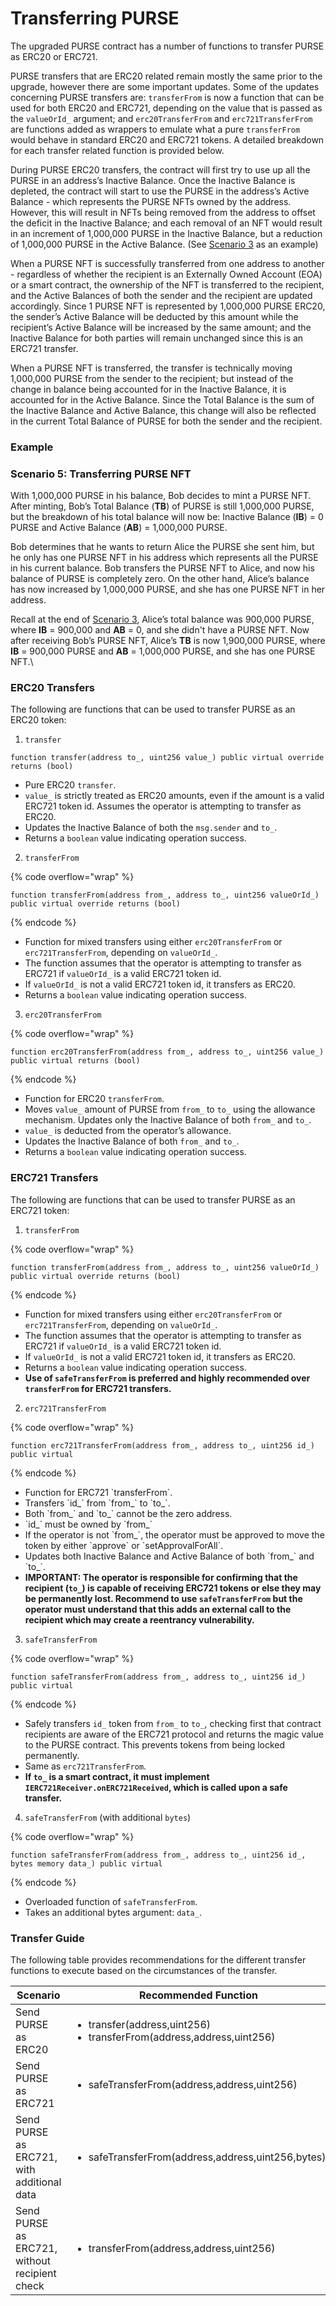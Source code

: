# Transferring PURSE

The upgraded PURSE contract has a number of functions to transfer PURSE as ERC20 or ERC721.

PURSE transfers that are ERC20 related remain mostly the same prior to the upgrade, however there are some important updates. Some of the updates concerning PURSE transfers are: `transferFrom` is now a function that can be used for both ERC20 and ERC721, depending on the value that is passed as the `valueOrId_` argument; and `erc20TransferFrom` and `erc721TransferFrom` are functions added as wrappers to emulate what a pure `transferFrom` would behave in standard ERC20 and ERC721 tokens. A detailed breakdown for each transfer related function is provided below.

During PURSE ERC20 transfers, the contract will first try to use up all the PURSE in an address’s Inactive Balance. Once the Inactive Balance is depleted, the contract will start to use the PURSE in the address’s Active Balance - which represents the PURSE NFTs owned by the address. However, this will result in NFTs being removed from the address to offset the deficit in the Inactive Balance; and each removal of an NFT would result in an increment of 1,000,000 PURSE in the Inactive Balance, but a reduction of 1,000,000 PURSE in the Active Balance. (See [Scenario 3](accounting-of-balances.md#scenario-3-after-transfer-as-erc20-which-results-in-nft-deduction) as an example)

When a PURSE NFT is successfully transferred from one address to another - regardless of whether the recipient is an Externally Owned Account (EOA) or a smart contract, the ownership of the NFT is transferred to the recipient, and the Active Balances of both the sender and the recipient are updated accordingly. Since 1 PURSE NFT is represented by 1,000,000 PURSE ERC20, the sender’s Active Balance will be deducted by this amount while the recipient’s Active Balance will be increased by the same amount; and the Inactive Balance for both parties will remain unchanged since this is an ERC721 transfer.

When a PURSE NFT is transferred, the transfer is technically moving 1,000,000 PURSE from the sender to the recipient; but instead of the change in balance being accounted for in the Inactive Balance, it is accounted for in the Active Balance. Since the Total Balance is the sum of the Inactive Balance and Active Balance, this change will also be reflected in the current Total Balance of PURSE for both the sender and the recipient.

### Example

### Scenario 5: Transferring PURSE NFT

With 1,000,000 PURSE in his balance, Bob decides to mint a PURSE NFT. After minting, Bob’s Total Balance (**TB**) of PURSE is still 1,000,000 PURSE, but the breakdown of his total balance will now be: Inactive Balance (**IB**) = 0 PURSE and Active Balance (**AB**) = 1,000,000 PURSE.

Bob determines that he wants to return Alice the PURSE she sent him, but he only has one PURSE NFT in his address which represents all the PURSE in his current balance. Bob transfers the PURSE NFT to Alice, and now his balance of PURSE is completely zero. On the other hand, Alice’s balance has now increased by 1,000,000 PURSE, and she has one PURSE NFT in her address.

Recall at the end of [Scenario 3](accounting-of-balances.md#scenario-3-after-transfer-as-erc20-which-results-in-nft-deduction), Alice’s total balance was 900,000 PURSE, where **IB** = 900,000 and **AB** = 0, and she didn't have a PURSE NFT. Now after receiving Bob’s PURSE NFT, Alice’s **TB** is now 1,900,000 PURSE, where **IB** = 900,000 PURSE and **AB** = 1,000,000 PURSE, and she has one PURSE NFT.\\

### ERC20 Transfers

The following are functions that can be used to transfer PURSE as an ERC20 token:

1. `transfer`

```solidity
function transfer(address to_, uint256 value_) public virtual override returns (bool)
```

* Pure ERC20 `transfer`.
* `value_` is strictly treated as ERC20 amounts, even if the amount is a valid ERC721 token id. Assumes the operator is attempting to transfer as ERC20.
* Updates the Inactive Balance of both the `msg.sender` and `to_`.
* Returns a `boolean` value indicating operation success.

2. `transferFrom`

{% code overflow="wrap" %}
```solidity
function transferFrom(address from_, address to_, uint256 valueOrId_) public virtual override returns (bool)
```
{% endcode %}

* Function for mixed transfers using either `erc20TransferFrom` or `erc721TransferFrom`, depending on `valueOrId_`.
* The function assumes that the operator is attempting to transfer as ERC721 if `valueOrId_` is a valid ERC721 token id.
* If `valueOrId_` is not a valid ERC721 token id, it transfers as ERC20.
* Returns a `boolean` value indicating operation success.

3. `erc20TransferFrom`

{% code overflow="wrap" %}
```solidity
function erc20TransferFrom(address from_, address to_, uint256 value_) public virtual returns (bool)
```
{% endcode %}

* Function for ERC20 `transferFrom`.
* Moves `value_` amount of PURSE from `from_` to `to_` using the allowance mechanism. Updates only the Inactive Balance of both `from_` and `to_`.
* `value_` is deducted from the operator’s allowance.
* Updates the Inactive Balance of both `from_` and `to_`.
* Returns a `boolean` value indicating operation success.

### ERC721 Transfers

The following are functions that can be used to transfer PURSE as an ERC721 token:

1. `transferFrom`

{% code overflow="wrap" %}
```solidity
function transferFrom(address from_, address to_, uint256 valueOrId_) public virtual override returns (bool)
```
{% endcode %}

* Function for mixed transfers using either `erc20TransferFrom` or `erc721TransferFrom`, depending on `valueOrId_`.
* The function assumes that the operator is attempting to transfer as ERC721 if `valueOrId_` is a valid ERC721 token id.
* If `valueOrId_` is not a valid ERC721 token id, it transfers as ERC20.
* Returns a `boolean` value indicating operation success.
* **Use of `safeTransferFrom` is preferred and highly recommended over `transferFrom` for ERC721 transfers.**

2. `erc721TransferFrom`

{% code overflow="wrap" %}
```solidity
function erc721TransferFrom(address from_, address to_, uint256 id_) public virtual
```
{% endcode %}

* Function for ERC721 \`transferFrom\`.
* Transfers \`id\_\` from \`from\_\` to \`to\_\`.
* Both \`from\_\` and \`to\_\` cannot be the zero address.
* \`id\_\` must be owned by \`from\_\`
* If the operator is not \`from\_\`, the operator must be approved to move the token by either \`approve\` or \`setApprovalForAll\`.
* Updates both Inactive Balance and Active Balance of both \`from\_\` and \`to\_\`.
* **IMPORTANT: The operator is responsible for confirming that the recipient (`to_`) is capable of receiving ERC721 tokens or else they may be permanently lost. Recommend to use `safeTransferFrom` but the operator must understand that this adds an external call to the recipient which may create a reentrancy vulnerability.**

3. `safeTransferFrom`

{% code overflow="wrap" %}
```solidity
function safeTransferFrom(address from_, address to_, uint256 id_) public virtual
```
{% endcode %}

* Safely transfers `id_` token from `from_` to `to_`, checking first that contract recipients are aware of the ERC721 protocol and returns the magic value to the PURSE contract. This prevents tokens from being locked permanently.
* Same as `erc721TransferFrom`.
* **If `to_` is a smart contract, it must implement `IERC721Receiver.onERC721Received`, which is called upon a safe transfer.**

4. `safeTransferFrom` (with additional `bytes`)

{% code overflow="wrap" %}
```solidity
function safeTransferFrom(address from_, address to_, uint256 id_, bytes memory data_) public virtual
```
{% endcode %}

* Overloaded function of `safeTransferFrom`.
* Takes an additional bytes argument: `data_`.

### Transfer Guide

The following table provides recommendations for the different transfer functions to execute based on the circumstances of the transfer.

<table><thead><tr><th width="257">Scenario</th><th>Recommended Function</th></tr></thead><tbody><tr><td>Send PURSE as ERC20</td><td><ul><li>transfer(address,uint256)</li><li>transferFrom(address,address,uint256)</li></ul></td></tr><tr><td>Send PURSE as ERC721</td><td><ul><li>safeTransferFrom(address,address,uint256)</li></ul></td></tr><tr><td>Send PURSE as ERC721, with additional data</td><td><ul><li>safeTransferFrom(address,address,uint256,bytes)</li></ul></td></tr><tr><td>Send PURSE as ERC721, without recipient check</td><td><ul><li>transferFrom(address,address,uint256)</li></ul></td></tr></tbody></table>

